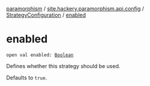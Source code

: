 [paramorphism](../../index.md) / [site.hackery.paramorphism.api.config](../index.md) / [StrategyConfiguration](index.md) / [enabled](./enabled.md)

# enabled

`open val enabled: `[`Boolean`](https://kotlinlang.org/api/latest/jvm/stdlib/kotlin/-boolean/index.html)

Defines whether this strategy should be used.

Defaults to `true`.

